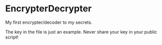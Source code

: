 # EncrypterDecrypter
My first encrypter/decoder to my secrets.

The key in the file is just an example. Never share your key in your public script!
